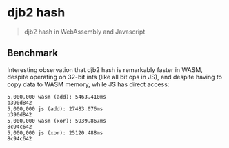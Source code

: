 # djb2 hash

> djb2 hash in WebAssembly and Javascript

## Benchmark

Interesting observation that djb2 hash is remarkably faster in WASM,
despite operating on 32-bit ints (like all bit ops in JS), and
despite having to copy data to WASM memory, while JS has direct
access:

```
5,000,000 wasm (add): 5463.410ms
b390d842
5,000,000 js (add): 27483.076ms
b390d842
5,000,000 wasm (xor): 5939.867ms
8c94c642
5,000,000 js (xor): 25120.488ms
8c94c642
```
